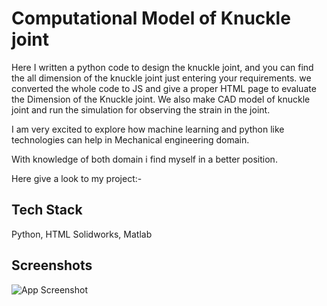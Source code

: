 
# Computational Model of Knuckle joint

Here I written a python code to design the knuckle joint, and you can find the all dimension of the knuckle joint just entering your requirements. we converted the whole code to JS and give a proper HTML page to evaluate the Dimension of the Knuckle joint.
We also make CAD model of knuckle joint and run the simulation for observing the strain in the joint.

I am very excited to explore how  machine learning and python like technologies can help in Mechanical engineering 
domain.

With knowledge of both domain i find myself in a better position.

Here give a look to my project:-

## Tech Stack





Python, HTML Solidworks, Matlab

## Screenshots

![App Screenshot](https://www.researchgate.net/profile/Ritvik-Bhardwaj/publication/343722723/figure/fig1/AS:925904775684096@1597764309174/Knuckle-joint-diagram_Q320.jpg)


